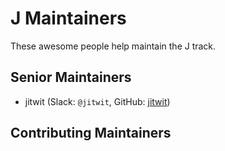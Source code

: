 # J Maintainers

These awesome people help maintain the J track.

## Senior Maintainers

- jitwit (Slack: `@jitwit`, GitHub: [jitwit](https://github.com/jitwit))

## Contributing Maintainers
